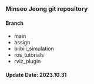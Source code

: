 ### Minseo Jeong git repository

#### Branch

- main
- assign
- biibiii_simulation
- ros_tutorials
- rviz_plugin

#### Update Date: 2023.10.31
